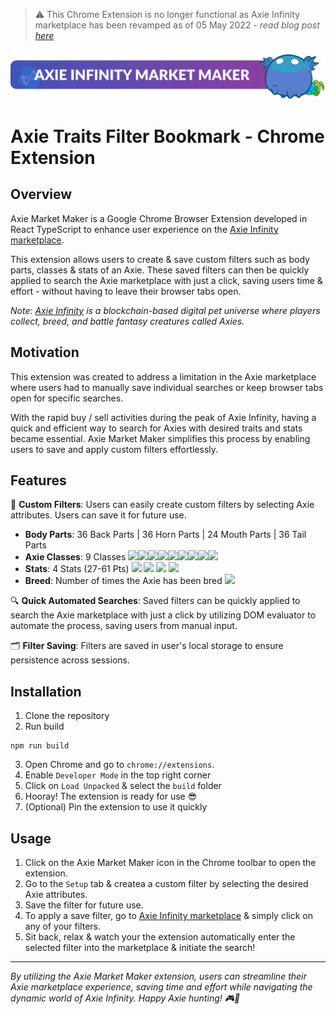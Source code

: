 > ⚠️ This Chrome Extension is no longer functional as Axie Infinity marketplace has been revamped as of 05 May 2022 - *read blog post [here](https://blog.axieinfinity.com/p/axie-marketplace-update)*

![](/src/images/banner.png)
# Axie Traits Filter Bookmark - Chrome Extension

## Overview
Axie Market Maker is a Google Chrome Browser Extension developed in React TypeScript to enhance user experience on the [Axie Infinity marketplace](https://app.axieinfinity.com/marketplace/). 

This extension allows users to create & save custom filters such as body parts, classes & stats of an Axie. These saved filters can then be quickly applied to search the Axie marketplace with just a click, saving users time & effort - without having to leave their browser tabs open.

*Note: [Axie Infinity](https://axieinfinity.com/) is a blockchain-based digital pet universe where players collect, breed, and battle fantasy creatures called Axies.*

## Motivation
This extension was created to address a limitation in the Axie marketplace where users had to manually save individual searches or keep browser tabs open for specific searches. 

With the rapid buy / sell activities during the peak of Axie Infinity, having a quick and efficient way to search for Axies with desired traits and stats became essential. Axie Market Maker simplifies this process by enabling users to save and apply custom filters effortlessly.

## Features
🛟 **Custom Filters**: Users can easily create custom filters by selecting Axie attributes. Users can save it for future use.
* **Body Parts**: 36 Back Parts | 36 Horn Parts | 24 Mouth Parts | 36 Tail Parts
* **Axie Classes**: 9 Classes <img src="src/images/classes/class_aquatic.svg" width="12"/><img src="src/images/classes/class_beast.svg" width="12"/><img src="src/images/classes/class_bird.svg" width="12"/><img src="src/images/classes/class_bug.svg" width="12"/><img src="src/images/classes/class_dawn.svg" width="12"/><img src="src/images/classes/class_dusk.svg" width="12"/><img src="src/images/classes/class_mech.svg" width="12"/><img src="src/images/classes/class_plant.svg" width="12"/><img src="src/images/classes/class_reptile.svg" width="12"/>
* **Stats**: 4 Stats (27-61 Pts) <img src="src/images/stats/Health-2.svg" height="10"/> <img src="src/images/stats/Speed-2.svg" height="10"/> <img src="src/images/stats/Skill-2.svg" height="10"/> <img src="src/images/stats/Morale-2.svg" height="10"/>
* **Breed**: Number of times the Axie has been bred <img src="src/images/stats/Breed-2.svg" height="10"/>

🔍 **Quick Automated Searches**: Saved filters can be quickly applied to search the Axie marketplace with just a click by utilizing DOM evaluator to automate the process, saving users from manual input.

🗂️ **Filter Saving**: Filters are saved in user's local storage to ensure persistence across sessions.

## Installation
1. Clone the repository
2. Run build
```
npm run build
```
3. Open Chrome and go to `chrome://extensions`.
4. Enable `Developer Mode` in the top right corner
5. Click on `Load Unpacked` & select the `build` folder
6. Hooray! The extension is ready for use 😎
7. (Optional) Pin the extension to use it quickly

## Usage
1. Click on the Axie Market Maker icon in the Chrome toolbar to open the extension.
2. Go to the `Setup` tab & createa a custom filter by selecting the desired Axie attributes.
3. Save the filter for future use.
4. To apply a save filter, go to [Axie Infinity marketplace](https://app.axieinfinity.com/marketplace/) & simply click on any of your filters.
5. Sit back, relax & watch your the extension automatically enter the selected filter into the marketplace & initiate the search!

---
*By utilizing the Axie Market Maker extension, users can streamline their Axie marketplace experience, saving time and effort while navigating the dynamic world of Axie Infinity. Happy Axie hunting! 🎮🦊*